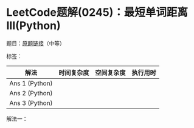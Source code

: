 # LeetCode题解(0245)：最短单词距离III(Python)

题目：[原题链接](https://leetcode-cn.com/problems/shortest-word-distance-iii/)（中等）

标签：

| 解法           | 时间复杂度 | 空间复杂度 | 执行用时 |
| -------------- | ---------- | ---------- | -------- |
| Ans 1 (Python) |            |            |          |
| Ans 2 (Python) |            |            |          |
| Ans 3 (Python) |            |            |          |

解法一：


